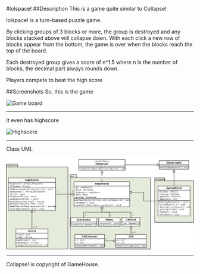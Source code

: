 #lolspace!
##Description
This is a game quite similar to Collapse!

lolspace! is a turn-based puzzle game.

By clicking groups of 3 blocks or more, the group is destroyed and any
blocks stacked above will collapse down.  With each click a new row of
blocks appear from the bottom, the game is over when the blocks reach the
top of the board.

Each destroyed group gives a score of n^1.5 where n is the number of blocks,
the decimal part always rounds down.

Players compete to beat the high score

##Screenshots
So, this is the game

![Game board](https://raw.github.com/pinne/lolspace/master/screenshot1.png "Showing board")

---

It even has highscore

![Highscore](https://raw.github.com/pinne/lolspace/master/screenshot2.png "It even has highscore")

---

Class UML

![UML](https://raw.githubusercontent.com/pinne/lolspace/master/lolspace.png "UML of classes and interface")

---

Collapse! is copyright of GameHouse.
